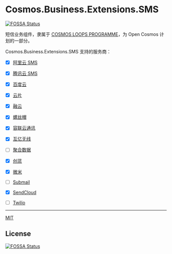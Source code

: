 # Cosmos.Business.Extensions.SMS
[![FOSSA Status](https://app.fossa.io/api/projects/git%2Bgithub.com%2Fcosmos-open%2FSMS.svg?type=shield)](https://app.fossa.io/projects/git%2Bgithub.com%2Fcosmos-open%2FSMS?ref=badge_shield)


短信业务组件，隶属于 [COSMOS LOOPS PROGRAMME](https://github.com/CosmosLoops)，为 Open Cosmos 计划的一部分。

Cosmos.Business.Extensions.SMS 支持的服务商：

+ [x] [阿里云 SMS](https://www.aliyun.com/product/sms)
+ [x] [腾讯云 SMS](https://cloud.tencent.com/product/sms)
+ [x] [百度云](https://cloud.baidu.com/)
+ [x] [云片](https://www.yunpian.com/)
+ [x] [融云](http://www.rongcloud.cn/)
+ [x] [螺丝帽](https://luosimao.com/)
+ [x] [容联云通讯](http://www.yuntongxun.com/)
+ [x] [互亿无线](http://www.ihuyi.com/  )
+ [ ] [聚合数据](https://www.juhe.cn/)
+ [x] [创蓝](https://www.253.com/)
+ [x] [微米](https://www.weimi.cc)
+ [ ] [Submail](https://www.mysubmail.com/)
+ [x] [SendCloud](https://www.sendcloud.net/)
+ [ ] [Twilio](https://www.twilio.com/)


* * *

[MIT](https://mit-license.org/)

## License
[![FOSSA Status](https://app.fossa.io/api/projects/git%2Bgithub.com%2Fcosmos-open%2FSMS.svg?type=large)](https://app.fossa.io/projects/git%2Bgithub.com%2Fcosmos-open%2FSMS?ref=badge_large)
